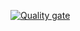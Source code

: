 [![Quality gate](https://sonarcloud.io/api/project_badges/quality_gate?project=Jedi-5_Spring_Maven)](https://sonarcloud.io/summary/new_code?id=Jedi-5_Spring_Maven)